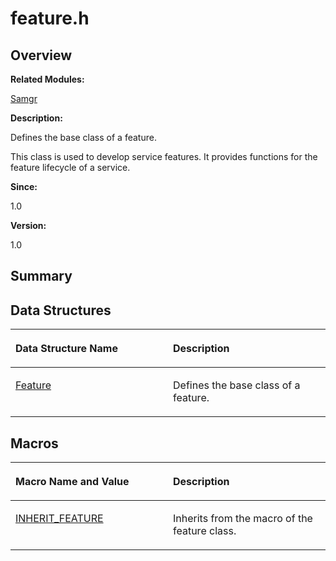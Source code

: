 # feature.h<a name="ZH-CN_TOPIC_0000001054595093"></a>

## **Overview**<a name="section705740805191848"></a>

**Related Modules:**

[Samgr](Samgr.md)

**Description:**

Defines the base class of a feature. 

This class is used to develop service features. It provides functions for the feature lifecycle of a service. 

**Since:**

1.0

**Version:**

1.0

## **Summary**<a name="section1257874734191848"></a>

## Data Structures<a name="nested-classes"></a>

<a name="table130538906191848"></a>
<table><thead align="left"><tr id="row1383258689191848"><th class="cellrowborder" valign="top" width="50%" id="mcps1.1.3.1.1"><p id="p1484158451191848"><a name="p1484158451191848"></a><a name="p1484158451191848"></a>Data Structure Name</p>
</th>
<th class="cellrowborder" valign="top" width="50%" id="mcps1.1.3.1.2"><p id="p2067934937191848"><a name="p2067934937191848"></a><a name="p2067934937191848"></a>Description</p>
</th>
</tr>
</thead>
<tbody><tr id="row2008303694191848"><td class="cellrowborder" valign="top" width="50%" headers="mcps1.1.3.1.1 "><p id="p229058552191848"><a name="p229058552191848"></a><a name="p229058552191848"></a><a href="Feature.md">Feature</a></p>
</td>
<td class="cellrowborder" valign="top" width="50%" headers="mcps1.1.3.1.2 "><p id="p1286986416191848"><a name="p1286986416191848"></a><a name="p1286986416191848"></a>Defines the base class of a feature. </p>
</td>
</tr>
</tbody>
</table>

## Macros<a name="define-members"></a>

<a name="table2020904004191848"></a>
<table><thead align="left"><tr id="row173275647191848"><th class="cellrowborder" valign="top" width="50%" id="mcps1.1.3.1.1"><p id="p1078152486191848"><a name="p1078152486191848"></a><a name="p1078152486191848"></a>Macro Name and Value</p>
</th>
<th class="cellrowborder" valign="top" width="50%" id="mcps1.1.3.1.2"><p id="p315906278191848"><a name="p315906278191848"></a><a name="p315906278191848"></a>Description</p>
</th>
</tr>
</thead>
<tbody><tr id="row297842718191848"><td class="cellrowborder" valign="top" width="50%" headers="mcps1.1.3.1.1 "><p id="p1237363542191848"><a name="p1237363542191848"></a><a name="p1237363542191848"></a><a href="Samgr.md#ga63c2f681bde297cb28a9a300a462f3f4">INHERIT_FEATURE</a></p>
</td>
<td class="cellrowborder" valign="top" width="50%" headers="mcps1.1.3.1.2 "><p id="p1798406794191848"><a name="p1798406794191848"></a><a name="p1798406794191848"></a>Inherits from the macro of the feature class. </p>
</td>
</tr>
</tbody>
</table>

